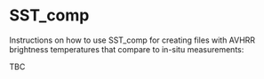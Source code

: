 # SST_comp

Instructions on how to use SST_comp for creating files with AVHRR brightness temperatures that compare to in-situ measurements:

TBC
